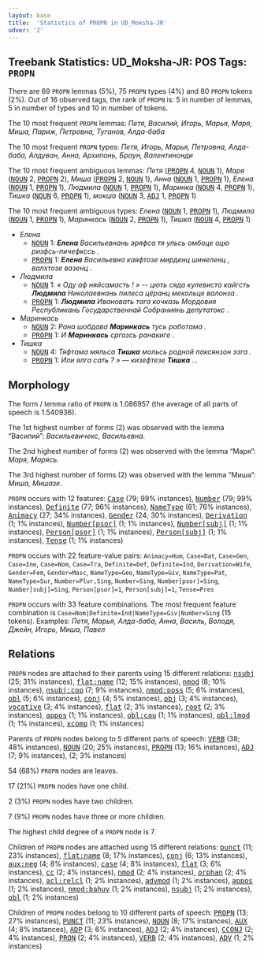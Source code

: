 ```yaml
---
layout: base
title:  'Statistics of PROPN in UD_Moksha-JR'
udver: '2'
---
```


## Treebank Statistics: UD_Moksha-JR: POS Tags: `PROPN`

There are 69 `PROPN` lemmas (5%), 75 `PROPN` types (4%) and 80 `PROPN` tokens (2%).
Out of 16 observed tags, the rank of `PROPN` is: 5 in number of lemmas, 5 in number of types and 10 in number of tokens.

The 10 most frequent `PROPN` lemmas: <em>Петя, Василий, Игорь, Марья, Маря, Миша, Париж, Петровна, Туганов, Алда-баба</em>

The 10 most frequent `PROPN` types:  <em>Петя, Игорь, Марья, Петровна, Алда-баба, Алдуван, Анна, Архипонь, Браун, Валентинонди</em>

The 10 most frequent ambiguous lemmas: <em>Петя</em> (<tt><a href="mdf_jr-pos-PROPN.html">PROPN</a></tt> 4, <tt><a href="mdf_jr-pos-NOUN.html">NOUN</a></tt> 1), <em>Маря</em> (<tt><a href="mdf_jr-pos-NOUN.html">NOUN</a></tt> 2, <tt><a href="mdf_jr-pos-PROPN.html">PROPN</a></tt> 2), <em>Миша</em> (<tt><a href="mdf_jr-pos-PROPN.html">PROPN</a></tt> 2, <tt><a href="mdf_jr-pos-NOUN.html">NOUN</a></tt> 1), <em>Анна</em> (<tt><a href="mdf_jr-pos-NOUN.html">NOUN</a></tt> 1, <tt><a href="mdf_jr-pos-PROPN.html">PROPN</a></tt> 1), <em>Елена</em> (<tt><a href="mdf_jr-pos-NOUN.html">NOUN</a></tt> 1, <tt><a href="mdf_jr-pos-PROPN.html">PROPN</a></tt> 1), <em>Людмила</em> (<tt><a href="mdf_jr-pos-NOUN.html">NOUN</a></tt> 1, <tt><a href="mdf_jr-pos-PROPN.html">PROPN</a></tt> 1), <em>Маринка</em> (<tt><a href="mdf_jr-pos-NOUN.html">NOUN</a></tt> 4, <tt><a href="mdf_jr-pos-PROPN.html">PROPN</a></tt> 1), <em>Тишка</em> (<tt><a href="mdf_jr-pos-NOUN.html">NOUN</a></tt> 6, <tt><a href="mdf_jr-pos-PROPN.html">PROPN</a></tt> 1), <em>мокша</em> (<tt><a href="mdf_jr-pos-NOUN.html">NOUN</a></tt> 3, <tt><a href="mdf_jr-pos-ADJ.html">ADJ</a></tt> 1, <tt><a href="mdf_jr-pos-PROPN.html">PROPN</a></tt> 1)

The 10 most frequent ambiguous types:  <em>Елена</em> (<tt><a href="mdf_jr-pos-NOUN.html">NOUN</a></tt> 1, <tt><a href="mdf_jr-pos-PROPN.html">PROPN</a></tt> 1), <em>Людмила</em> (<tt><a href="mdf_jr-pos-NOUN.html">NOUN</a></tt> 1, <tt><a href="mdf_jr-pos-PROPN.html">PROPN</a></tt> 1), <em>Маринкась</em> (<tt><a href="mdf_jr-pos-NOUN.html">NOUN</a></tt> 2, <tt><a href="mdf_jr-pos-PROPN.html">PROPN</a></tt> 1), <em>Тишка</em> (<tt><a href="mdf_jr-pos-NOUN.html">NOUN</a></tt> 4, <tt><a href="mdf_jr-pos-PROPN.html">PROPN</a></tt> 1)


* <em>Елена</em>
  * <tt><a href="mdf_jr-pos-NOUN.html">NOUN</a></tt> 1: <em><b>Елена</b> Васильевнань эряфса тя ульсь омбоце оцю ризфсь-пичефкссь .</em>
  * <tt><a href="mdf_jr-pos-PROPN.html">PROPN</a></tt> 1: <em><b>Елена</b> Васильевна каяфтозе мирденц шинеленц , валхтозе вазенц .</em>
* <em>Людмила</em>
  * <tt><a href="mdf_jr-pos-NOUN.html">NOUN</a></tt> 1: <em>« Оду аф няйсамасть ! » -- цють сяда кулевиста кайгсть <b>Людмила</b> Николаевнань пилеса цёранц мекольце валонза .</em>
  * <tt><a href="mdf_jr-pos-PROPN.html">PROPN</a></tt> 1: <em><b>Людмила</b> Ивановать тага кочказь Мордовия Республикань Государственнай Собраниянь депутатокс .</em>
* <em>Маринкась</em>
  * <tt><a href="mdf_jr-pos-NOUN.html">NOUN</a></tt> 2: <em>Рана шобдава <b>Маринкась</b> тусь работама .</em>
  * <tt><a href="mdf_jr-pos-PROPN.html">PROPN</a></tt> 1: <em>И <b>Маринкась</b> сргозсь ранакиге .</em>
* <em>Тишка</em>
  * <tt><a href="mdf_jr-pos-NOUN.html">NOUN</a></tt> 4: <em>Тяфтама мяльса <b>Тишка</b> мольсь родной паксянзон эзга .</em>
  * <tt><a href="mdf_jr-pos-PROPN.html">PROPN</a></tt> 1: <em>Или ялга сать ? » — кизефтезе <b>Тишка</b> ...</em>

## Morphology

The form / lemma ratio of `PROPN` is 1.086957 (the average of all parts of speech is 1.540936).

The 1st highest number of forms (2) was observed with the lemma “Василий”: <em>Васильевичекс, Васильевна</em>.

The 2nd highest number of forms (2) was observed with the lemma “Маря”: <em>Маря, Марясь</em>.

The 3rd highest number of forms (2) was observed with the lemma “Миша”: <em>Миша, Мишазе</em>.

`PROPN` occurs with 12 features: <tt><a href="mdf_jr-feat-Case.html">Case</a></tt> (79; 99% instances), <tt><a href="mdf_jr-feat-Number.html">Number</a></tt> (79; 99% instances), <tt><a href="mdf_jr-feat-Definite.html">Definite</a></tt> (77; 96% instances), <tt><a href="mdf_jr-feat-NameType.html">NameType</a></tt> (61; 76% instances), <tt><a href="mdf_jr-feat-Animacy.html">Animacy</a></tt> (27; 34% instances), <tt><a href="mdf_jr-feat-Gender.html">Gender</a></tt> (24; 30% instances), <tt><a href="mdf_jr-feat-Derivation.html">Derivation</a></tt> (1; 1% instances), <tt><a href="mdf_jr-feat-Number-psor.html">Number[psor]</a></tt> (1; 1% instances), <tt><a href="mdf_jr-feat-Number-subj.html">Number[subj]</a></tt> (1; 1% instances), <tt><a href="mdf_jr-feat-Person-psor.html">Person[psor]</a></tt> (1; 1% instances), <tt><a href="mdf_jr-feat-Person-subj.html">Person[subj]</a></tt> (1; 1% instances), <tt><a href="mdf_jr-feat-Tense.html">Tense</a></tt> (1; 1% instances)

`PROPN` occurs with 22 feature-value pairs: `Animacy=Hum`, `Case=Dat`, `Case=Gen`, `Case=Ine`, `Case=Nom`, `Case=Tra`, `Definite=Def`, `Definite=Ind`, `Derivation=Wife`, `Gender=Fem`, `Gender=Masc`, `NameType=Geo`, `NameType=Giv`, `NameType=Pat`, `NameType=Sur`, `Number=Plur,Sing`, `Number=Sing`, `Number[psor]=Sing`, `Number[subj]=Sing`, `Person[psor]=1`, `Person[subj]=1`, `Tense=Pres`

`PROPN` occurs with 33 feature combinations.
The most frequent feature combination is `Case=Nom|Definite=Ind|NameType=Giv|Number=Sing` (15 tokens).
Examples: <em>Петя, Марья, Алда-баба, Анна, Василь, Володя, Джейн, Игорь, Миша, Павел</em>


## Relations

`PROPN` nodes are attached to their parents using 15 different relations: <tt><a href="mdf_jr-dep-nsubj.html">nsubj</a></tt> (25; 31% instances), <tt><a href="mdf_jr-dep-flat-name.html">flat:name</a></tt> (12; 15% instances), <tt><a href="mdf_jr-dep-nmod.html">nmod</a></tt> (8; 10% instances), <tt><a href="mdf_jr-dep-nsubj-cop.html">nsubj:cop</a></tt> (7; 9% instances), <tt><a href="mdf_jr-dep-nmod-poss.html">nmod:poss</a></tt> (5; 6% instances), <tt><a href="mdf_jr-dep-obl.html">obl</a></tt> (5; 6% instances), <tt><a href="mdf_jr-dep-conj.html">conj</a></tt> (4; 5% instances), <tt><a href="mdf_jr-dep-obj.html">obj</a></tt> (3; 4% instances), <tt><a href="mdf_jr-dep-vocative.html">vocative</a></tt> (3; 4% instances), <tt><a href="mdf_jr-dep-flat.html">flat</a></tt> (2; 3% instances), <tt><a href="mdf_jr-dep-root.html">root</a></tt> (2; 3% instances), <tt><a href="mdf_jr-dep-appos.html">appos</a></tt> (1; 1% instances), <tt><a href="mdf_jr-dep-obl-cau.html">obl:cau</a></tt> (1; 1% instances), <tt><a href="mdf_jr-dep-obl-lmod.html">obl:lmod</a></tt> (1; 1% instances), <tt><a href="mdf_jr-dep-xcomp.html">xcomp</a></tt> (1; 1% instances)

Parents of `PROPN` nodes belong to 5 different parts of speech: <tt><a href="mdf_jr-pos-VERB.html">VERB</a></tt> (38; 48% instances), <tt><a href="mdf_jr-pos-NOUN.html">NOUN</a></tt> (20; 25% instances), <tt><a href="mdf_jr-pos-PROPN.html">PROPN</a></tt> (13; 16% instances), <tt><a href="mdf_jr-pos-ADJ.html">ADJ</a></tt> (7; 9% instances),  (2; 3% instances)

54 (68%) `PROPN` nodes are leaves.

17 (21%) `PROPN` nodes have one child.

2 (3%) `PROPN` nodes have two children.

7 (9%) `PROPN` nodes have three or more children.

The highest child degree of a `PROPN` node is 7.

Children of `PROPN` nodes are attached using 15 different relations: <tt><a href="mdf_jr-dep-punct.html">punct</a></tt> (11; 23% instances), <tt><a href="mdf_jr-dep-flat-name.html">flat:name</a></tt> (8; 17% instances), <tt><a href="mdf_jr-dep-conj.html">conj</a></tt> (6; 13% instances), <tt><a href="mdf_jr-dep-aux-neg.html">aux:neg</a></tt> (4; 8% instances), <tt><a href="mdf_jr-dep-case.html">case</a></tt> (4; 8% instances), <tt><a href="mdf_jr-dep-flat.html">flat</a></tt> (3; 6% instances), <tt><a href="mdf_jr-dep-cc.html">cc</a></tt> (2; 4% instances), <tt><a href="mdf_jr-dep-nmod.html">nmod</a></tt> (2; 4% instances), <tt><a href="mdf_jr-dep-orphan.html">orphan</a></tt> (2; 4% instances), <tt><a href="mdf_jr-dep-acl-relcl.html">acl:relcl</a></tt> (1; 2% instances), <tt><a href="mdf_jr-dep-advmod.html">advmod</a></tt> (1; 2% instances), <tt><a href="mdf_jr-dep-appos.html">appos</a></tt> (1; 2% instances), <tt><a href="mdf_jr-dep-nmod-bahuv.html">nmod:bahuv</a></tt> (1; 2% instances), <tt><a href="mdf_jr-dep-nsubj.html">nsubj</a></tt> (1; 2% instances), <tt><a href="mdf_jr-dep-obl.html">obl</a></tt> (1; 2% instances)

Children of `PROPN` nodes belong to 10 different parts of speech: <tt><a href="mdf_jr-pos-PROPN.html">PROPN</a></tt> (13; 27% instances), <tt><a href="mdf_jr-pos-PUNCT.html">PUNCT</a></tt> (11; 23% instances), <tt><a href="mdf_jr-pos-NOUN.html">NOUN</a></tt> (8; 17% instances), <tt><a href="mdf_jr-pos-AUX.html">AUX</a></tt> (4; 8% instances), <tt><a href="mdf_jr-pos-ADP.html">ADP</a></tt> (3; 6% instances), <tt><a href="mdf_jr-pos-ADJ.html">ADJ</a></tt> (2; 4% instances), <tt><a href="mdf_jr-pos-CCONJ.html">CCONJ</a></tt> (2; 4% instances), <tt><a href="mdf_jr-pos-PRON.html">PRON</a></tt> (2; 4% instances), <tt><a href="mdf_jr-pos-VERB.html">VERB</a></tt> (2; 4% instances), <tt><a href="mdf_jr-pos-ADV.html">ADV</a></tt> (1; 2% instances)

